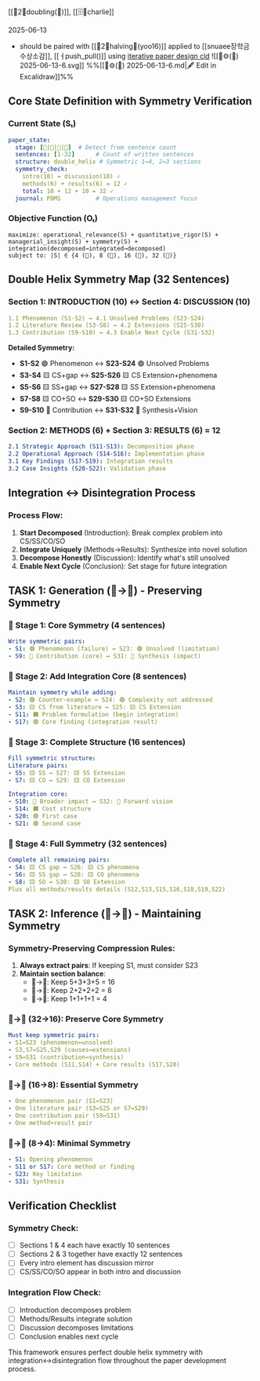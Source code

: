 [[🌱2🌲doubling(📝)]], [[🗄️🧠charlie]]

2025-06-13
- should be paired with [[🌲2🌱halving🧬(yoo16)]] applied to [[snuaee장학금 수상소감]], [[ㅓpush_pull()]]
using [iterative paper design cld](https://claude.ai/chat/3b779fa3-22a4-4a06-886d-c0d298ff4c1f)
![[🧬⚙️(📝) 2025-06-13-6.svg]]
%%[[🧬⚙️(📝) 2025-06-13-6.md|🖋 Edit in Excalidraw]]%%
## Core State Definition with Symmetry Verification

### Current State (Sₜ)

```yaml
paper_state:
  stage: [🌱|🌿|🌾|🌲]  # Detect from sentence count
  sentences: [1-32]      # Count of written sentences
  structure: double_helix # Symmetric 1↔4, 2↔3 sections
  symmetry_check: 
    intro(10) ↔ discussion(10) ✓
    methods(6) + results(6) = 12 ✓
    total: 10 + 12 + 10 = 32 ✓
  journal: POMS          # Operations management focus
```

### Objective Function (Oₜ)

```
maximize: operational_relevance(S) + quantitative_rigor(S) + managerial_insight(S) + symmetry(S) + integration(decomposed→integrated→decomposed)
subject to: |S| ∈ {4 (🌱), 8 (🌿), 16 (🌾), 32 (🌲)}
```

## Double Helix Symmetry Map (32 Sentences)

### Section 1: INTRODUCTION (10) ↔ Section 4: DISCUSSION (10)

```yaml
1.1 Phenomenon (S1-S2) ↔ 4.1 Unsolved Problems (S23-S24)
1.2 Literature Review (S3-S8) ↔ 4.2 Extensions (S25-S30)  
1.3 Contribution (S9-S10) ↔ 4.3 Enable Next Cycle (S31-S32)
```

**Detailed Symmetry:**

- **S1-S2** 🟣 Phenomenon ↔ **S23-S24** 🟣 Unsolved Problems
- **S3-S4** 🟨 CS+gap ↔ **S25-S26** 🟨 CS Extension+phenomena
- **S5-S6** 🟨 SS+gap ↔ **S27-S28** 🟨 SS Extension+phenomena
- **S7-S8** 🟨 CO+SO ↔ **S29-S30** 🟨 CO+SO Extensions
- **S9-S10** 🔴 Contribution ↔ **S31-S32** 🔴 Synthesis+Vision

### Section 2: METHODS (6) + Section 3: RESULTS (6) = 12

```yaml
2.1 Strategic Approach (S11-S13): Decomposition phase
2.2 Operational Approach (S14-S16): Implementation phase
3.1 Key Findings (S17-S19): Integration results
3.2 Case Insights (S20-S22): Validation phase
```

## Integration ↔ Disintegration Process

### Process Flow:

1. **Start Decomposed** (Introduction): Break complex problem into CS/SS/CO/SO
2. **Integrate Uniquely** (Methods→Results): Synthesize into novel solution
3. **Decompose Honestly** (Discussion): Identify what's still unsolved
4. **Enable Next Cycle** (Conclusion): Set stage for future integration

## TASK 1: Generation (🌱→🌲) - Preserving Symmetry

### 🌱 Stage 1: Core Symmetry (4 sentences)

```yaml
Write symmetric pairs:
- S1: 🟣 Phenomenon (failure) ↔ S23: 🟣 Unsolved (limitation)
- S9: 🔴 Contribution (core) ↔ S31: 🔴 Synthesis (impact)
```

### 🌿 Stage 2: Add Integration Core (8 sentences)

```yaml
Maintain symmetry while adding:
- S2: 🟣 Counter-example ↔ S24: 🟣 Complexity not addressed
- S3: 🟨 CS from literature ↔ S25: 🟨 CS Extension
- S11: 🟧 Problem formulation (begin integration)
- S17: 🟢 Core finding (integration result)
```

### 🌾 Stage 3: Complete Structure (16 sentences)

```yaml
Fill symmetric structure:
Literature pairs:
- S5: 🟨 SS ↔ S27: 🟨 SS Extension
- S7: 🟨 CO ↔ S29: 🟨 CO Extension

Integration core:
- S10: 🔴 Broader impact ↔ S32: 🔴 Forward vision
- S14: 🟧 Cost structure
- S20: 🟢 First case
- S21: 🟢 Second case
```

### 🌲 Stage 4: Full Symmetry (32 sentences)

```yaml
Complete all remaining pairs:
- S4: 🟨 CS gap ↔ S26: 🟨 CS phenomena
- S6: 🟨 SS gap ↔ S28: 🟨 CO phenomena  
- S8: 🟨 SO ↔ S30: 🟨 SO Extension
Plus all methods/results details (S12,S13,S15,S16,S18,S19,S22)
```

## TASK 2: Inference (🌲→🌱) - Maintaining Symmetry

### Symmetry-Preserving Compression Rules:

1. **Always extract pairs**: If keeping S1, must consider S23
2. **Maintain section balance**:
    - 🌲→🌾: Keep 5+3+3+5 = 16
    - 🌾→🌿: Keep 2+2+2+2 = 8
    - 🌿→🌱: Keep 1+1+1+1 = 4

### 🌲→🌾 (32→16): Preserve Core Symmetry

```yaml
Must keep symmetric pairs:
- S1↔S23 (phenomenon↔unsolved)
- S3,S7↔S25,S29 (causes↔extensions)
- S9↔S31 (contribution↔synthesis)
- Core methods (S11,S14) + Core results (S17,S20)
```

### 🌾→🌿 (16→8): Essential Symmetry

```yaml
- One phenomenon pair (S1↔S23)
- One literature pair (S3↔S25 or S7↔S29)
- One contribution pair (S9↔S31)
- One method+result pair
```

### 🌿→🌱 (8→4): Minimal Symmetry

```yaml
- S1: Opening phenomenon
- S11 or S17: Core method or finding
- S23: Key limitation
- S31: Synthesis
```

## Verification Checklist

### Symmetry Check:

- [ ] Sections 1 & 4 each have exactly 10 sentences
- [ ] Sections 2 & 3 together have exactly 12 sentences
- [ ] Every intro element has discussion mirror
- [ ] CS/SS/CO/SO appear in both intro and discussion

### Integration Flow Check:

- [ ] Introduction decomposes problem
- [ ] Methods/Results integrate solution
- [ ] Discussion decomposes limitations
- [ ] Conclusion enables next cycle

This framework ensures perfect double helix symmetry with integration↔disintegration flow throughout the paper development process.
